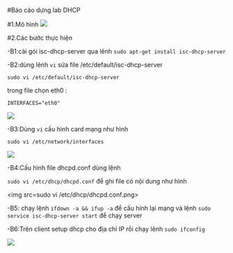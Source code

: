 #Báo cáo dựng lab DHCP

#1.Mô hình
<img src=http://imgur.com/uli6VaL.png>

#2.Các bước thực hiện

-B1:cài gói isc-dhcp-server qua lênh `sudo apt-get install isc-dhcp-server`

-B2:dùng lênh `vi` sửa file /etc/default/isc-dhcp-server 

`sudo vi /etc/default/isc-dhcp-server`

trong file chọn eth0 :

`INTERFACES="eth0"`

<img src=http://imgur.com/wu3xSaF.png>

-B3:Dùng `vi` cấu hình card mạng như hình

`sudo vi /etc/network/interfaces`

<img src=http://imgur.com/2iK1qnu.png>

-B4:Cấu hình file dhcpd.conf dùng lệnh

`sudo vi /etc/dhcp/dhcpd.conf` để ghi file có nội dung như hình
 
 <img src=sudo vi /etc/dhcp/dhcpd.conf.png>
 
 -B5: chạy lệnh `ifdown -a && ifup -a` để cấu hính lại mạng và lệnh `sudo service isc-dhcp-server start` để chạy server

-B6:Trên client setup dhcp cho địa chỉ IP rồi chạy lênh `sudo ifconfig`

<img src=http://imgur.com/pffNW17.png> 